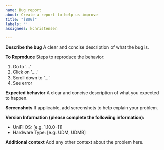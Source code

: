 ```yaml
---
name: Bug report
about: Create a report to help us improve
title: "[BUG]"
labels: ''
assignees: kchristensen

---
```


**Describe the bug**
A clear and concise description of what the bug is.

**To Reproduce**
Steps to reproduce the behavior:
1. Go to '...'
2. Click on '....'
3. Scroll down to '....'
4. See error

**Expected behavior**
A clear and concise description of what you expected to happen.

**Screenshots**
If applicable, add screenshots to help explain your problem.

**Version Information (please complete the following information):**
 - UniFi OS: [e.g. 1.10.0-11]
 - Hardware Type:  [e.g. UDM, UDMB]

**Additional context**
Add any other context about the problem here.
